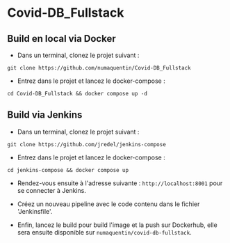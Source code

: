 # Covid-DB_Fullstack

## Build en local via Docker

- Dans un terminal, clonez le projet suivant :

```git clone https://github.com/numaquentin/Covid-DB_Fullstack```

- Entrez dans le projet et lancez le docker-compose :

```cd Covid-DB_Fullstack && docker compose up -d```

## Build via Jenkins

- Dans un terminal, clonez le projet suivant : 

```git clone https://github.com/jredel/jenkins-compose```

- Entrez dans le projet et lancez le docker-compose :

```cd jenkins-compose && docker compose up```

- Rendez-vous ensuite à l'adresse suivante : `http://localhost:8001` pour se connecter à Jenkins.

- Créez un nouveau pipeline avec le code contenu dans le fichier 'Jenkinsfile'.

- Enfin, lancez le build pour build l'image et la push sur Dockerhub, elle sera ensuite disponible sur `numaquentin/covid-db-fullstack`.
